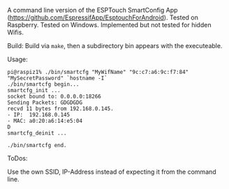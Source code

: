 A command line version of the ESPTouch SmartConfig App (https://github.com/EspressifApp/EsptouchForAndroid).
Tested on Raspberry.
Tested on Windows.
Implemented but not tested for hidden Wifis.

Build:
Build via `make`, then a subdirectory bin appears with the executeable.

Usage:

```
pi@raspiz1% ./bin/smartcfg "MyWifName" "9c:c7:a6:9c:f7:84" "MySecretPassword" `hostname -I`
./bin/smartcfg begin...
smartcfg_init ...
socket bound to: 0.0.0.0:18266
Sending Packets: GDGDGDG
recvd 11 bytes from 192.168.0.145.
- IP:  192.168.0.145
- MAC: a0:20:a6:14:e5:04
D
smartcfg_deinit ...

./bin/smartcfg end.
```

ToDos:

Use the own SSID, IP-Address instead of expecting it from the command line.
